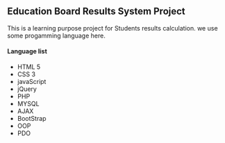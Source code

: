## Education Board Results System Project

This is a learning purpose project for Students results calculation. we use some progamming language here.

#### Language list

- HTML 5
- CSS 3
- javaScript
- jQuery
- PHP
- MYSQL
- AJAX
- BootStrap
- OOP
- PDO


